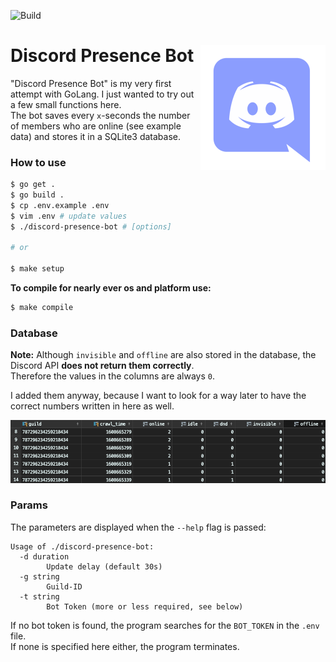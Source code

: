 ![Build](https://github.com/darmiel/discord-presence-bot/workflows/Build/badge.svg)

# Discord Presence Bot <img src="./assets/discord.png" align="right" width=200 height=200>
"Discord Presence Bot" is my very first attempt with GoLang. I just wanted to try out a few small functions here.  
The bot saves every `x`-seconds the number of members who are online (see example data) and stores it in a SQLite3 database.

### How to use
```bash
$ go get .
$ go build .
$ cp .env.example .env
$ vim .env # update values
$ ./discord-presence-bot # [options]

# or

$ make setup
```

**To compile for nearly ever os and platform use:**
```bash
$ make compile
```

### Database
**Note:** Although `invisible` and `offline` are also stored in the database, the Discord API **does not return them correctly**.  
Therefore the values in the columns are always `0`.

I added them anyway, because I want to look for a way later to have the correct numbers written in here as well.

![dbexample](assets/dbexample.png)

### Params
The parameters are displayed when the `--help` flag is passed:
```
Usage of ./discord-presence-bot:
  -d duration
        Update delay (default 30s)
  -g string
        Guild-ID
  -t string
        Bot Token (more or less required, see below)
```
If no bot token is found, the program searches for the `BOT_TOKEN` in the `.env` file.  
If none is specified here either, the program terminates.